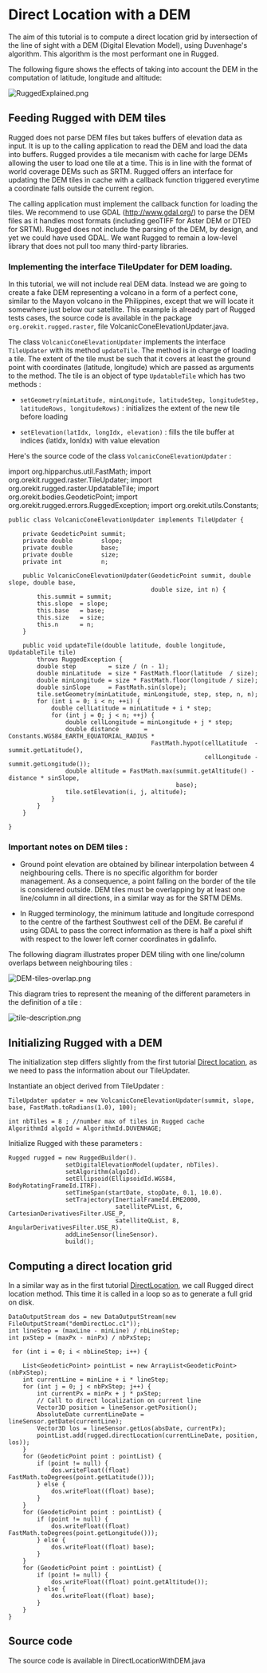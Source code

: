 <!--- Copyright 2013-2016 CS Systèmes d'Information
  Licensed under the Apache License, Version 2.0 (the "License");
  you may not use this file except in compliance with the License.
  You may obtain a copy of the License at
  
    http://www.apache.org/licenses/LICENSE-2.0
  
  Unless required by applicable law or agreed to in writing, software
  distributed under the License is distributed on an "AS IS" BASIS,
  WITHOUT WARRANTIES OR CONDITIONS OF ANY KIND, either express or implied.
  See the License for the specific language governing permissions and
  limitations under the License.
-->

# Direct Location with a DEM

The aim of this tutorial is to compute a direct location grid by intersection of the line of sight with a DEM (Digital Elevation Model), using Duvenhage's algorithm. This algorithm is the most performant one in Rugged. 

The following figure shows the effects of taking into account the DEM in the computation of latitude, longitude and altitude:

![RuggedExplained.png](../images/RuggedExplained.png)

## Feeding Rugged with DEM tiles

Rugged does not parse DEM files but takes buffers of elevation data as input. It is up to the calling application to read the DEM and load the data into buffers. Rugged provides a tile mecanism with cache for large DEMs allowing the user to load one tile at a time. This is in line with the format of world coverage DEMs such as SRTM. Rugged offers an interface for updating the DEM tiles in cache with a callback function triggered everytime a coordinate falls outside the current region. 

The calling application must implement the callback function for loading the tiles. We recommend to use GDAL (http://www.gdal.org/) to parse the DEM files as it handles most formats (including geoTIFF for Aster DEM or DTED for SRTM). Rugged does not include the parsing of the DEM, by design, and yet we could have used GDAL. We want Rugged to remain a low-level library that does not pull too many third-party libraries.

 
### Implementing the interface TileUpdater for DEM loading. 

In this tutorial, we will not include real DEM data. Instead we are going to create a fake DEM representing a volcano in a form of a perfect cone, similar to the Mayon volcano in the Philippines, except that we will locate it somewhere just below our satellite. This example is already part of Rugged tests cases, the source code is available in the package `org.orekit.rugged.raster`, file VolcanicConeElevationUpdater.java. 

The class `VolcanicConeElevationUpdater` implements the interface `TileUpdater` with its method `updateTile`. The method is in charge of loading a tile. The extent of the tile must be such that it covers at least the ground point with coordinates (latitude, longitude) which are passed as arguments to the method. The tile is an object of type `UpdatableTile` which has two methods :

* `setGeometry(minLatitude, minLongitude, latitudeStep, longitudeStep, latitudeRows, longitudeRows)` : initializes the extent of the new tile before loading

* `setElevation(latIdx, longIdx, elevation)` : fills the tile buffer at indices (latIdx, lonIdx) with value elevation    

Here's the source code of the class `VolcanicConeElevationUpdater` :

import org.hipparchus.util.FastMath;
    import org.orekit.rugged.raster.TileUpdater;
    import org.orekit.rugged.raster.UpdatableTile;
    import org.orekit.bodies.GeodeticPoint;
    import org.orekit.rugged.errors.RuggedException;
    import org.orekit.utils.Constants;
    
    public class VolcanicConeElevationUpdater implements TileUpdater {
    
        private GeodeticPoint summit;
        private double        slope;
        private double        base;
        private double        size;
        private int           n;
    
        public VolcanicConeElevationUpdater(GeodeticPoint summit, double slope, double base,
                                            double size, int n) {
            this.summit = summit;
            this.slope  = slope;
            this.base   = base;
            this.size   = size;
            this.n      = n;
        }
    
        public void updateTile(double latitude, double longitude, UpdatableTile tile)
            throws RuggedException {
            double step         = size / (n - 1);
            double minLatitude  = size * FastMath.floor(latitude  / size);
            double minLongitude = size * FastMath.floor(longitude / size);
            double sinSlope     = FastMath.sin(slope);
            tile.setGeometry(minLatitude, minLongitude, step, step, n, n);
            for (int i = 0; i < n; ++i) {
                double cellLatitude = minLatitude + i * step;
                for (int j = 0; j < n; ++j) {
                    double cellLongitude = minLongitude + j * step;
                    double distance       = Constants.WGS84_EARTH_EQUATORIAL_RADIUS *
                                            FastMath.hypot(cellLatitude  - summit.getLatitude(),
                                                           cellLongitude - summit.getLongitude());
                    double altitude = FastMath.max(summit.getAltitude() - distance * sinSlope,
                                                   base);
                    tile.setElevation(i, j, altitude);
                }
            }
        }
    
    }

### Important notes on DEM tiles :

* Ground point elevation are obtained by bilinear interpolation between 4 neighbouring cells. There is no specific algorithm for border management. As a consequence, a point falling on the border of the tile is considered outside. DEM tiles must be overlapping by at least one line/column in all directions, in a similar way as for the SRTM DEMs. 

* In Rugged terminology, the minimum latitude and longitude correspond to the centre of the farthest Southwest cell of the DEM. Be careful if using GDAL to pass the correct information as there is half a pixel shift with respect to the lower left corner coordinates in gdalinfo.

The following diagram illustrates proper DEM tiling with one line/column overlaps between neighbouring tiles :

![DEM-tiles-overlap.png](../images/DEM-tiles-overlap.png)

This diagram tries to represent the meaning of the different parameters in the definition of a tile :

![tile-description.png](../images/tile-description.png)

## Initializing Rugged with a DEM

The initialization step differs slightly from the first tutorial [Direct location](direct-location.html), as we need to pass the information about our TileUpdater.  

Instantiate an object derived from TileUpdater :

    TileUpdater updater = new VolcanicConeElevationUpdater(summit, slope, base, FastMath.toRadians(1.0), 100);

    int nbTiles = 8 ; //number max of tiles in Rugged cache
    AlgorithmId algoId = AlgorithmId.DUVENHAGE;

 
Initialize Rugged with these parameters :

    Rugged rugged = new RuggedBuilder().
                    setDigitalElevationModel(updater, nbTiles).
                    setAlgorithm(algoId). 
                    setEllipsoid(EllipsoidId.WGS84, BodyRotatingFrameId.ITRF).
                    setTimeSpan(startDate, stopDate, 0.1, 10.0). 
                    setTrajectory(InertialFrameId.EME2000,
                                  satellitePVList, 6, CartesianDerivativesFilter.USE_P, 
                                  satelliteQList, 8, AngularDerivativesFilter.USE_R).
                    addLineSensor(lineSensor).
                    build();

## Computing a direct location grid

In a similar way as in the first tutorial [DirectLocation](./direct-location.html), we call Rugged direct location method. This time it is called in a loop so as to generate a full grid on disk. 

    DataOutputStream dos = new DataOutputStream(new FileOutputStream("demDirectLoc.c1"));
    int lineStep = (maxLine - minLine) / nbLineStep;
    int pxStep = (maxPx - minPx) / nbPxStep;

     for (int i = 0; i < nbLineStep; i++) {

        List<GeodeticPoint> pointList = new ArrayList<GeodeticPoint>(nbPxStep);
        int currentLine = minLine + i * lineStep;
        for (int j = 0; j < nbPxStep; j++) {
            int currentPx = minPx + j * pxStep;
            // Call to direct localization on current line
            Vector3D position = lineSensor.getPosition();
            AbsoluteDate currentLineDate = lineSensor.getDate(currentLine);
            Vector3D los = lineSensor.getLos(absDate, currentPx);
            pointList.add(rugged.directLocation(currentLineDate, position, los));
        }
        for (GeodeticPoint point : pointList) {
            if (point != null) {
                dos.writeFloat((float) FastMath.toDegrees(point.getLatitude()));
            } else {
                dos.writeFloat((float) base);
            }
        }
        for (GeodeticPoint point : pointList) {
            if (point != null) {
                dos.writeFloat((float) FastMath.toDegrees(point.getLongitude()));
            } else {
                dos.writeFloat((float) base);
            }
        }
        for (GeodeticPoint point : pointList) {
            if (point != null) {
                dos.writeFloat((float) point.getAltitude());
            } else {
                dos.writeFloat((float) base);
            }
        }
    }

## Source code
The source code is available in DirectLocationWithDEM.java
